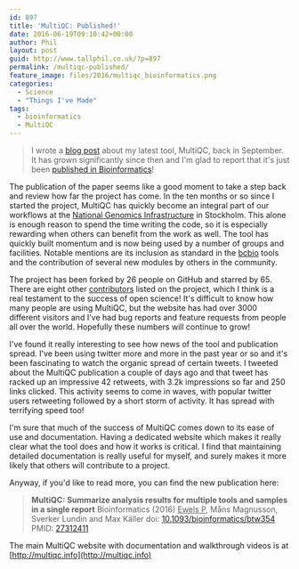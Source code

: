 ```yaml
---
id: 897
title: 'MultiQC: Published!'
date: 2016-06-19T09:10:42+00:00
author: Phil
layout: post
guid: http://www.tallphil.co.uk/?p=897
permalink: /multiqc-published/
feature_image: files/2016/multiqc_bioinformatics.png
categories:
  - Science
  - "Things I've Made"
tags:
  - bioinformatics
  - MultiQC
---
```

> I wrote a [blog post](http://www.tallphil.co.uk/multiqc/) about my latest
tool, MultiQC, back in September. It has grown significantly since then and
I'm glad to report that it's just been [published in Bioinformatics](http://dx.doi.org/10.1093/bioinformatics/btw354)!



The publication of the paper seems like a good moment to take a step back and review how far the project has come. In the ten months or so since I started the project, MultiQC has quickly become an integral part of our workflows at the [National Genomics Infrastructure](https://www.scilifelab.se/facilities/genomics-applications/) in Stockholm. This alone is enough reason to spend the time writing the code, so it is especially rewarding when others can benefit from the work as well. The tool has quickly built momentum and is now being used by a number of groups and facilities. Notable mentions are its inclusion as standard in the [bcbio](http://bcb.io/) tools and the contribution of several new modules by others in the community.

The project has been forked by 26 people on GitHub and starred by 65. There are eight other [contributors](https://github.com/ewels/MultiQC/graphs/contributors) listed on the project, which I think is a real testament to the success of open science! It's difficult to know how many people are using MultiQC, but the website has had over 3000 different visitors and I've had bug reports and feature requests from people all over the world. Hopefully these numbers will continue to grow!

I've found it really interesting to see how news of the tool and publication spread. I've been using twitter more and more in the past year or so and it's been fascinating to watch the organic spread of certain tweets. I tweeted about the MultiQC publication a couple of days ago and that tweet has racked up an impressive 42 retweets, with 3.2k impressions so far and 250 links clicked. This activity seems to come in waves, with popular twitter users retweeting followed by a short storm of activity. It has spread with terrifying speed too!

I'm sure that much of the success of MultiQC comes down to its ease of use and documentation. Having a dedicated website which makes it really clear what the tool does and how it works is critical. I find that maintaining detailed documentation is really useful for myself, and surely makes it more likely that others will contribute to a project.

Anyway, if you'd like to read more, you can find the new publication here:

> **MultiQC: Summarize analysis results for multiple tools and samples in a single report**
> Bioinformatics (2016)
> <u>Ewels P</u>, Måns Magnusson, Sverker Lundin and Max Käller
> doi: [10.1093/bioinformatics/btw354](http://dx.doi.org/10.1093/bioinformatics/btw354) PMID: [27312411](http://www.ncbi.nlm.nih.gov/pubmed/27312411)

The main MultiQC website with documentation and walkthrough videos is at [http://multiqc.info](http://multiqc.info)

